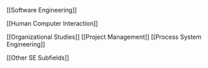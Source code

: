 [[Software Engineering]]

[[Human Computer Interaction]]


[[Organizational Studies]]
[[Project Management]]
[[Process System Engineering]]

[[Other SE Subfields]]

